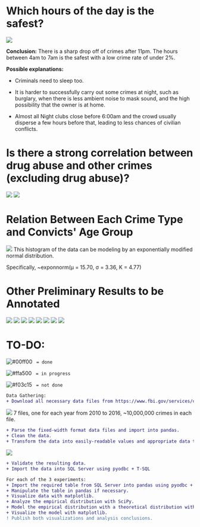 # Which hours of the day is the safest?
![](https://i.imgur.com/eGYJADE.png)

**Conclusion:** There is a sharp drop off of crimes after 11pm. The hours between 4am to 7am is the safest with a low crime rate of under 2%.

**Possible explanations:**

- Criminals need to sleep too.

- It is harder to successfully carry out some crimes at night, such as burglary, when there is less ambient noise to mask sound, and the high possibility that the owner is at home.

- Almost all Night clubs close before 6:00am and the crowd usually disperse a few hours before that, leading to less chances of civilian conflicts.

# Is there a strong correlation between drug abuse and other crimes (excluding drug abuse)?
![](https://i.imgur.com/5E0BhCU.png)
![](https://i.imgur.com/CaFPPe7.png)

# Relation Between Each Crime Type and Convicts' Age Group
 ![](https://i.imgur.com/3VmvZ18.png)
This histogram of the data can be modeling by an exponentially modified normal distribution. 

Specifically, ~exponnorm(μ = 15.70, σ = 3.36, K = 4.77)

# Other Preliminary Results to be Annotated
![](https://i.imgur.com/yO7F8S7.png)
![](https://i.imgur.com/ivaT3Pu.png)
![](https://i.imgur.com/YXRilmi.png)
![](https://i.imgur.com/Kl6q3i2.png)
![](https://i.imgur.com/0Jtmxuw.png)
![](https://i.imgur.com/ACjUpmN.png)
![](https://i.imgur.com/1RONXX7.png)
![](https://i.imgur.com/FOn3BcA.png)

# TO-DO:

![#00ff00](https://placehold.it/15/00ff00/000000?text=+) ` = done`

![#ffa500](https://placehold.it/15/ffa500/000000?text=+) ` = in progress`

![#f03c15](https://placehold.it/15/f03c15/000000?text=+) ` = not done`



```diff
Data Gathering:
+ Download all necessary data files from https://www.fbi.gov/services/cjis/ucr.  
```
![](https://i.imgur.com/ZxPmSzt.png) 
7 files, one for each year from 2010 to 2016, ~10,000,000 crimes in each file.
```diff
+ Parse the fixed-width format data files and import into pandas. 
+ Clean the data. 
+ Transform the data into easily-readable values and appropriate data types.
```
![](https://i.imgur.com/N3CWkgz.png) 
```diff
+ Validate the resulting data.
+ Import the data into SQL Server using pyodbc + T-SQL

For each of the 3 experiments:
+ Import the required table from SQL Server into pandas using pyodbc + T-SQL.
+ Manipulate the table in pandas if necessary.
+ Visualize data with matplotlib.
+ Analyze the empirical distribution with SciPy.
+ Model the empirical distribution with a theoretical distribution with SciPy for future estimates of the same case.
+ Visualize the model with matplotlib.
! Publish both visualizations and analysis conclusions.
```
